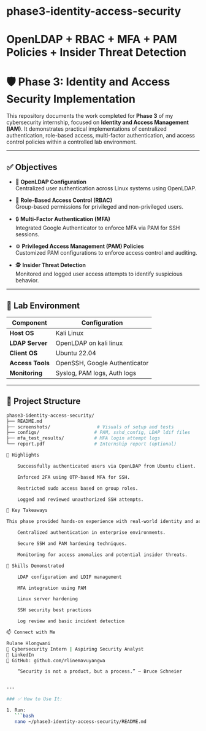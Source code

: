 
# phase3-identity-access-security
OpenLDAP + RBAC + MFA + PAM Policies + Insider Threat Detection
=======
# 🛡️ Phase 3: Identity and Access Security Implementation

This repository documents the work completed for **Phase 3** of my cybersecurity internship, focused on **Identity and Access Management (IAM)**. It demonstrates practical implementations of centralized authentication, role-based access, multi-factor authentication, and access control policies within a controlled lab environment.

---

## ✅ Objectives

- 🔐 **OpenLDAP Configuration**  
  Centralized user authentication across Linux systems using OpenLDAP.

- 👥 **Role-Based Access Control (RBAC)**  
  Group-based permissions for privileged and non-privileged users.

- 🔒 **Multi-Factor Authentication (MFA)**  
  Integrated Google Authenticator to enforce MFA via PAM for SSH sessions.

- ⚙️ **Privileged Access Management (PAM) Policies**  
  Customized PAM configurations to enforce access control and auditing.

- 🕵️ **Insider Threat Detection**  
  Monitored and logged user access attempts to identify suspicious behavior.

---

## 🧪 Lab Environment

| Component          | Configuration                       |
|-------------------|--------------------------------------|
| **Host OS**       | Kali Linux                          |
| **LDAP Server**   | OpenLDAP on kali linux              |
| **Client OS**     | Ubuntu 22.04                        |
| **Access Tools**  | OpenSSH, Google Authenticator       |
| **Monitoring**    | Syslog, PAM logs, Auth logs         |

---

## 📂 Project Structure

```bash
phase3-identity-access-security/
├── README.md
├── screenshots/                 # Visuals of setup and tests
├── configs/                    # PAM, sshd_config, LDAP ldif files
├── mfa_test_results/           # MFA login attempt logs
└── report.pdf                  # Internship report (optional)

📸 Highlights

    Successfully authenticated users via OpenLDAP from Ubuntu client.

    Enforced 2FA using OTP-based MFA for SSH.

    Restricted sudo access based on group roles.

    Logged and reviewed unauthorized SSH attempts.

📌 Key Takeaways

This phase provided hands-on experience with real-world identity and access security concepts, improving my understanding of:

    Centralized authentication in enterprise environments.

    Secure SSH and PAM hardening techniques.

    Monitoring for access anomalies and potential insider threats.

🧠 Skills Demonstrated

    LDAP configuration and LDIF management

    MFA integration using PAM

    Linux server hardening

    SSH security best practices

    Log review and basic incident detection

📫 Connect with Me

Rulane Hlongwani
📍 Cybersecurity Intern | Aspiring Security Analyst
🔗 LinkedIn 
💼 GitHub: github.com/rlinemavuyangwa

    “Security is not a product, but a process.” – Bruce Schneier


---

### ✅ How to Use It:

1. Run:
   ```bash
   nano ~/phase3-identity-access-security/README.md


